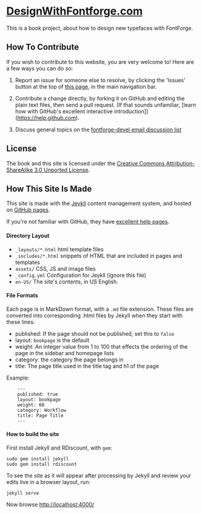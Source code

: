 [DesignWithFontforge.com](http://designwithfontforge.com)
=======================

This is a book project, about how to design new typefaces with FontForge.

## How To Contribute

If you wish to contribute to this website, you are very welcome to! Here are a few ways you can do so:

1. Report an issue for someone else to resolve, by clicking the 'Issues' button at the top of [this page](http://github.com/fontforge/designwithfontforge.com), in the main navigation bar.

2. Contribute a change directly, by forking it on GitHub and editing the plain text files, then send a pull request. (If that sounds unfamiliar, [learn how with GitHub's excellent interactive introduction]](https://help.github.com).

3. Discuss general topics on the [fontforge-devel email discussion list](http://fontforge.10959.n7.nabble.com/Developer-f3.html) 

## License

The book and this site is licensed under the [Creative Commons Attribution-ShareAlike 3.0 Unported License](http://creativecommons.org/licenses/by-sa/3.0/).

## How This Site Is Made

This site is made with the [Jeykll](https://github.com/mojombo/jekyll/wiki/Usage) content management system, and hosted on [GitHub pages](http://pages.github.com).

If you're not familiar with GitHub, they have [excellent help pages](https://help.github.com).

#### Directory Layout

- `_layouts/*.html` html template files
- `_includes/*.html` snippets of HTML that are included in pages and templates
- `assets/` CSS, JS and image files
- `_config.yml` Configuration for Jeykll (ignore this file)
- `en-US/` The site's contents, in US English. 

#### File Formats

Each page is in MarkDown format, with a `.md` file extension. These files are converted into corresponding .html files by Jekyll when they start with these lines:

- published: If the page should not be published, set this to `false`
- layout: `bookpage` is the default
- weight: An integer value from 1 to 100 that effects the ordering of the page in the sidebar and homepage lists
- category: the category the page belongs in
- title: The page title used in the title tag and h1 of the page

Example:

```
    ---
    published: true
    layout: bookpage
    weight: 60
    category: Workflow
    title: Page Title
    ---
```

#### How to build the site

First install Jekyll and RDiscount, with `gem`:

    sudo gem install jekyll
    sudo gem install rdiscount

To see the site as it will appear after processing by Jekyll and review your edits live in a browser layout, run:

    jekyll serve

Now browse [http://localhost:4000/](http://localhost:4000/)

